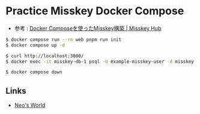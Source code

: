 # Practice Misskey Docker Compose

- 参考 : [Docker Composeを使ったMisskey構築 | Misskey Hub](https://misskey-hub.net/ja/docs/for-admin/install/guides/docker/)

```bash
$ docker compose run --rm web pnpm run init
$ docker compose up -d

$ curl http://localhost:3000/
$ docker exec -it misskey-db-1 psql -U example-misskey-user -d misskey

$ docker compose down
```


## Links

- [Neo's World](https://neos21.net/)
